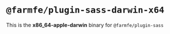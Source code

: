 # `@farmfe/plugin-sass-darwin-x64`

This is the **x86_64-apple-darwin** binary for `@farmfe/plugin-sass`

